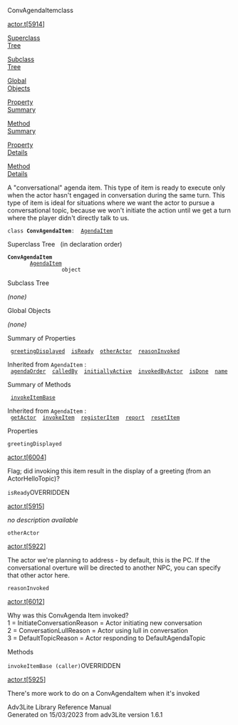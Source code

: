 ---
---
<span class="title">ConvAgendaItem</span><span class="type">class</span>

[actor.t](../file/actor.t.html)\[[5914](../source/actor.t.html#5914)\]

[Superclass  
Tree](#_SuperClassTree_)

[Subclass  
Tree](#_SubClassTree_)

[Global  
Objects](#_ObjectSummary_)

[Property  
Summary](#_PropSummary_)

[Method  
Summary](#_MethodSummary_)

[Property  
Details](#_Properties_)

[Method  
Details](#_Methods_)

<div class="fdesc">

A "conversational" agenda item. This type of item is ready to execute
only when the actor hasn't engaged in conversation during the same turn.
This type of item is ideal for situations where we want the actor to
pursue a conversational topic, because we won't initiate the action
until we get a turn where the player didn't directly talk to us.

`class `**`ConvAgendaItem`**` :   `[`AgendaItem`](../object/AgendaItem.html)

</div>

<span id="_SuperClassTree_"></span>

<div class="mjhd">

<span class="hdln">Superclass Tree</span>   (in declaration order)

</div>

**`ConvAgendaItem`**  
`         `[`AgendaItem`](../object/AgendaItem.html)  
`                 object`  
<span id="_SubClassTree_"></span>

<div class="mjhd">

<span class="hdln">Subclass Tree</span>  

</div>

*(none)* <span id="_ObjectSummary_"></span>

<div class="mjhd">

<span class="hdln">Global Objects</span>  

</div>

*(none)* <span id="_PropSummary_"></span>

<div class="mjhd">

<span class="hdln">Summary of Properties</span>  

</div>

` `[`greetingDisplayed`](#greetingDisplayed)`  `[`isReady`](#isReady)`  `[`otherActor`](#otherActor)`  `[`reasonInvoked`](#reasonInvoked)`  `

Inherited from `AgendaItem` :  
` `[`agendaOrder`](../object/AgendaItem.html#agendaOrder)`  `[`calledBy`](../object/AgendaItem.html#calledBy)`  `[`initiallyActive`](../object/AgendaItem.html#initiallyActive)`  `[`invokedByActor`](../object/AgendaItem.html#invokedByActor)`  `[`isDone`](../object/AgendaItem.html#isDone)`  `[`name`](../object/AgendaItem.html#name)`  `

<span id="_MethodSummary_"></span>

<div class="mjhd">

<span class="hdln">Summary of Methods</span>  

</div>

` `[`invokeItemBase`](#invokeItemBase)`  `

Inherited from `AgendaItem` :  
` `[`getActor`](../object/AgendaItem.html#getActor)`  `[`invokeItem`](../object/AgendaItem.html#invokeItem)`  `[`registerItem`](../object/AgendaItem.html#registerItem)`  `[`report`](../object/AgendaItem.html#report)`  `[`resetItem`](../object/AgendaItem.html#resetItem)`  `

<span id="_Properties_"></span>

<div class="mjhd">

<span class="hdln">Properties</span>  

</div>

<span id="greetingDisplayed"></span>

`greetingDisplayed`

[actor.t](../file/actor.t.html)\[[6004](../source/actor.t.html#6004)\]

<div class="desc">

Flag; did invoking this item result in the display of a greeting (from
an ActorHelloTopic)?

</div>

<span id="isReady"></span>

`isReady`<span class="rem">OVERRIDDEN</span>

[actor.t](../file/actor.t.html)\[[5915](../source/actor.t.html#5915)\]

<div class="desc">

*no description available*

</div>

<span id="otherActor"></span>

`otherActor`

[actor.t](../file/actor.t.html)\[[5922](../source/actor.t.html#5922)\]

<div class="desc">

The actor we're planning to address - by default, this is the PC. If the
conversational overture will be directed to another NPC, you can specify
that other actor here.

</div>

<span id="reasonInvoked"></span>

`reasonInvoked`

[actor.t](../file/actor.t.html)\[[6012](../source/actor.t.html#6012)\]

<div class="desc">

Why was this ConvAgenda Item invoked?  
1 = InitiateConversationReason = Actor initiating new conversation  
2 = ConversationLullReason = Actor using lull in conversation  
3 = DefaultTopicReason = Actor responding to DefaultAgendaTopic

</div>

<span id="_Methods_"></span>

<div class="mjhd">

<span class="hdln">Methods</span>  

</div>

<span id="invokeItemBase"></span>

`invokeItemBase (caller)`<span class="rem">OVERRIDDEN</span>

[actor.t](../file/actor.t.html)\[[5925](../source/actor.t.html#5925)\]

<div class="desc">

There's more work to do on a ConvAgendaItem when it's invoked

</div>

<div class="ftr">

Adv3Lite Library Reference Manual  
Generated on 15/03/2023 from adv3Lite version 1.6.1

</div>

